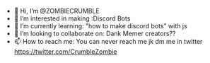 - 👋 Hi, I’m @ZOMBIECRUMBLE
- 👀 I’m interested in making :Discord Bots
- 🌱 I’m currently learning: "how to make discord bots" with js
- 💞️ I’m looking to collaborate on: Dank Memer creators??
- 📫 How to reach me: You can never reach me jk dm me in twitter https://twitter.com/CrumbleZombie 

<!---
ZOMBIECRUMBLE/ZOMBIECRUMBLE is a ✨ special ✨ repository because its `README.md` (this file) appears on your GitHub profile.
You can click the Preview link to take a look at your changes.
--->
